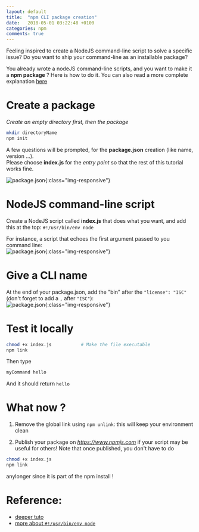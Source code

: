 ```yaml
---
layout: default
title:  "npm CLI package creation"
date:   2018-05-01 03:22:48 +0100
categories: npm
comments: true
---
```


Feeling inspired to create a NodeJS command-line script to solve a specific issue? Do you want to ship your command-line as an installable package?

You already wrote a nodeJS command-line scripts, and you want to make it a **npm package** ? Here is how to do it. You can also read a more complete explanation [here][tuto]

# Create a package

_Create an empty directory first, then the package_

```bash
mkdir directoryName
npm init
```

A few questions will be prompted, for the **package.json** creation (like name, version ...).   
Please choose **index.js** for the _entry point_ so that the rest of this tutorial works fine.

![package.json](https://ibin.co/40MxxpJBR6AD.png){:class="img-responsive"}  


# NodeJS command-line script

Create a NodeJS script called **index.js** that does what you want, and add this at the top: `#!/usr/bin/env node`

For instance, a script that echoes the first argument passed to you command line:  
![package.json](https://ibin.co/40My2p1qGvCT.png){:class="img-responsive"}  

# Give a CLI name

At the end of your package.json, add the "bin" after the `"license": "ISC"`  (don't forget to add a `,` after `"ISC"`):  
![package.json](https://ibin.co/40N2UCMOqptD){:class="img-responsive"}  

# Test it locally

```bash
chmod +x index.js           # Make the file executable
npm link
```

Then type
```bash
myCommand hello
```
And it should return `hello`

# What now ?

1. Remove the global link using `npm unlink`:
this will keep your environment clean

2. Publish your package on _https://www.npmjs.com_ if your script may be useful for others! Note that once published, you don't have to do
```bash
chmod +x index.js
npm link
```
anylonger since it is part of the npm install !

# Reference:
* [deeper tuto][tuto]
* [more about `#!/usr/bin/env node`][shebang]

[tuto]: https://medium.com/netscape/a-guide-to-create-a-nodejs-command-line-package-c2166ad0452e
[shebang]: https://en.wikipedia.org/wiki/Shebang_%28Unix%29
